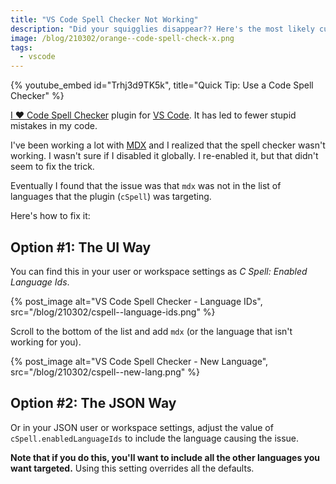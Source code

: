 ```yaml
---
title: "VS Code Spell Checker Not Working"
description: "Did your squigglies disappear?? Here's the most likely culprit."
image: /blog/210302/orange--code-spell-check-x.png
tags:
  - vscode
---
```


{% youtube_embed
    id="Trhj3d9TK5k",
    title="Quick Tip: Use a Code Spell Checker" %}

[I ❤️ Code Spell Checker](/blog/use-code-spell-checker) plugin for [VS Code](https://code.visualstudio.com/). It has led to fewer stupid mistakes in my code.

I've been working a lot with [MDX](https://mdxjs.com/) and I realized that the spell checker wasn't working. I wasn't sure if I disabled it globally. I re-enabled it, but that didn't seem to fix the trick.

Eventually I found that the issue was that `mdx` was not in the list of languages that the plugin (`cSpell`) was targeting.

Here's how to fix it:

## Option #1: The UI Way

You can find this in your user or workspace settings as _C Spell: Enabled Language Ids_.

{% post_image
    alt="VS Code Spell Checker - Language IDs",
    src="/blog/210302/cspell--language-ids.png" %}

Scroll to the bottom of the list and add `mdx` (or the language that isn't working for you).

{% post_image
    alt="VS Code Spell Checker - New Language",
    src="/blog/210302/cspell--new-lang.png" %}

## Option #2: The JSON Way

Or in your JSON user or workspace settings, adjust the value of `cSpell.enabledLanguageIds` to include the language causing the issue.

**Note that if you do this, you'll want to include all the other languages you want targeted.** Using this setting overrides all the defaults.
